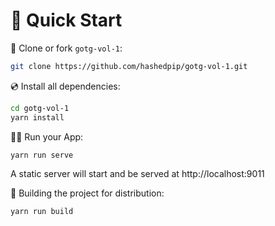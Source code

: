 # 🚀 Quick Start

📄 Clone or fork `gotg-vol-1`:

```sh
git clone https://github.com/hashedpip/gotg-vol-1.git
```

💿 Install all dependencies:

```sh
cd gotg-vol-1
yarn install
```

🚴‍♂️ Run your App:

```sh
yarn run serve
```

A static server will start and be served at http://localhost:9011

🚚 Building the project for distribution:

```sh
yarn run build
```
